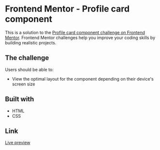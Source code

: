 # Frontend Mentor - Profile card component

This is a solution to the [Profile card component challenge on Frontend Mentor](https://www.frontendmentor.io/challenges/profile-card-component-cfArpWshJ). Frontend Mentor challenges help you improve your coding skills by building realistic projects.

## The challenge

Users should be able to:

- View the optimal layout for the component depending on their device's screen size

## Built with

- HTML
- CSS

## Link

[Live preview](https://whimsical-rabanadas-945e0e.netlify.app/)
